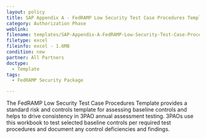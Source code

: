 ```yaml
---
layout: policy   
title: SAP Appendix A - FedRAMP Low Security Test Case Procedures Template
category: Authorization Phase
weblink:
filename: templates/SAP-Appendix-A-FedRAMP-Low-Security-Test-Case-Procedures-Template.xlsx
filetype: excel
fileinfo: excel - 1.6MB
condition: new
partner: All Partners
doctype:
  - Template
tags:
  - FedRAMP Security Package

---
```

The FedRAMP Low Security Test Case Procedures Template provides a standard risk and controls template for assessing baseline controls and helps to drive consistency in 3PAO annual assessment testing. 3PAOs use this workbook to test selected baseline controls per required test procedures and document any control deficiencies and findings.
